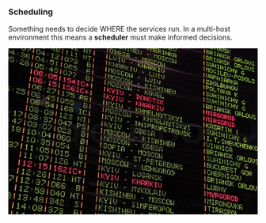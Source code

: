 ### Scheduling

Something needs to decide WHERE the services run.  In a multi-host environment this means a **scheduler** must make informed decisions.

![Train Timetable](images/timetable.jpg "Train Timetable")